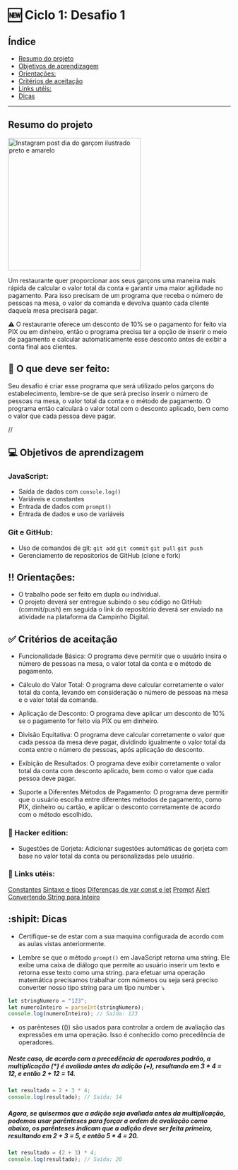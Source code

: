 #  :new: Ciclo 1: Desafio 1 

## Índice


  - [Resumo do projeto](#resumo-do-projeto)
  - [Objetivos de aprendizagem](#objetivos-de-aprendizagem)
  - [Orientações:](#orientações)
  - [Critérios de aceitação](#critérios-de-aceitação)
  - [Links utéis:](#links-utéis)
  - [Dicas](#dicas)

***

## Resumo do projeto


<img src="https://github.com/campinho-digital/ciclo-1-desafio-1/assets/108235987/37aa4975-97d0-4c68-80f2-700914f5d0b0" alt="Instagram post dia do garçom ilustrado preto e amarelo" width="300">



Um restaurante quer proporcionar aos seus garçons uma maneira mais rápida de calcular o valor total da conta e garantir uma maior agilidade no pagamento. Para isso precisam de um programa que receba o número de pessoas na mesa, o valor da comanda e devolva quanto cada cliente daquela mesa precisará pagar. 

:warning: O restaurante oferece um desconto de 10% se o pagamento for feito via PIX ou em dinheiro, então o programa precisa ter a opção de inserir o meio de pagamento e calcular automaticamente esse desconto antes de exibir a conta final aos clientes. 
## :pushpin: O que deve ser feito: 
Seu desafio é  criar esse programa que será utilizado pelos garçons do estabelecimento, lembre-se de que será preciso  inserir o número de pessoas na mesa, o valor total da conta e o método de pagamento. O programa então calculará o valor total com o desconto aplicado, bem como o valor que cada pessoa deve pagar.



//


## :computer: Objetivos de aprendizagem
  
  
### JavaScript:

- Saída de dados com `console.log()`
- Variáveis e constantes 
- Entrada de dados com `prompt()`
- Entrada de dados e uso de variáveis

### Git e GitHub:

- Uso de comandos de git: `git add` `git commit` `git pull` `git push`
- Gerenciamento de repositorios de GitHub (clone e fork)



##  :bangbang: Orientações:

- O trabalho pode ser feito em dupla ou individual.
- O projeto deverá ser entregue subindo o seu código no GitHub (commit/push) em seguida o link do repositório deverá ser enviado na atividade na plataforma da Campinho Digital.
  

##  :white_check_mark: Critérios de aceitação

- Funcionalidade Básica: O programa deve permitir que o usuário insira o número de pessoas na mesa, o valor total da conta e o método de pagamento.

- Cálculo do Valor Total: O programa deve calcular corretamente o valor total da conta, levando em consideração o número de pessoas na mesa e o valor total da comanda.

- Aplicação de Desconto: O programa deve aplicar um desconto de 10% se o pagamento for feito via PIX ou em dinheiro.

- Divisão Equitativa: O programa deve calcular corretamente o valor que cada pessoa da mesa deve pagar, dividindo igualmente o valor total da conta entre o número de pessoas, após aplicação do desconto.

- Exibição de Resultados: O programa deve exibir corretamente o valor total da conta com desconto aplicado, bem como o valor que cada pessoa deve pagar.

- Suporte a Diferentes Métodos de Pagamento: O programa deve permitir que o usuário escolha entre diferentes métodos de pagamento, como PIX, dinheiro ou cartão, e aplicar o desconto corretamente de acordo com o método escolhido.


###  :rocket: Hacker edition:

- Sugestões de Gorjeta: Adicionar sugestões automáticas de gorjeta com base no valor total da conta ou personalizadas pelo usuário.


### :link:  Links utéis:

[Constantes](https://developer.mozilla.org/pt-BR/docs/Web/JavaScript/Reference/Statements/const)
[Sintaxe e tipos](https://developer.mozilla.org/pt-BR/docs/Web/JavaScript/Guide/Grammar_and_types)
[Diferenças de var const e let](https://www.alura.com.br/artigos/entenda-diferenca-entre-var-let-e-const-no-javascript)
[Prompt](https://developer.mozilla.org/pt-BR/docs/Web/API/window/prompt)
[Alert](https://developer.mozilla.org/pt-BR/docs/Web/API/Window/alert)
[Convertendo String para Inteiro](https://www.alura.com.br/artigos/convertendo-string-para-numero-em-javascript)


## :shipit: Dicas


 - Certifique-se de estar com a sua maquina configurada de acordo com as aulas vistas anteriormente.

 - Lembre se que o método `prompt()` em JavaScript retorna uma string. Ele exibe uma caixa de diálogo que permite ao usuário inserir um texto e retorna esse texto como uma string. 
para efetuar uma operação matemática precisamos trabalhar com números ou seja será preciso converter nosso tipo string para um tipo number :arrow_heading_down:


~~~javascript
let stringNumero = "123";
let numeroInteiro = parseInt(stringNumero);
console.log(numeroInteiro); // Saída: 123
~~~


- os parênteses (()) são usados para controlar a ordem de avaliação das expressões em uma operação. Isso é conhecido como precedência de operadores.

#####  Neste caso, de acordo com a precedência de operadores padrão, a multiplicação (*) é avaliada antes da adição (+), resultando em 3 * 4 = 12, e então 2 + 12 = 14.
~~~javascript
let resultado = 2 + 3 * 4;
console.log(resultado); // Saída: 14
~~~

##### Agora, se quisermos que a adição seja avaliada antes da multiplicação, podemos usar parênteses para forçar a ordem de avaliação como abaixo, os parênteses indicam que a adição deve ser feita primeiro, resultando em 2 + 3 = 5, e então 5 * 4 = 20.

~~~javascript
let resultado = (2 + 3) * 4;
console.log(resultado); // Saída: 20
~~~






